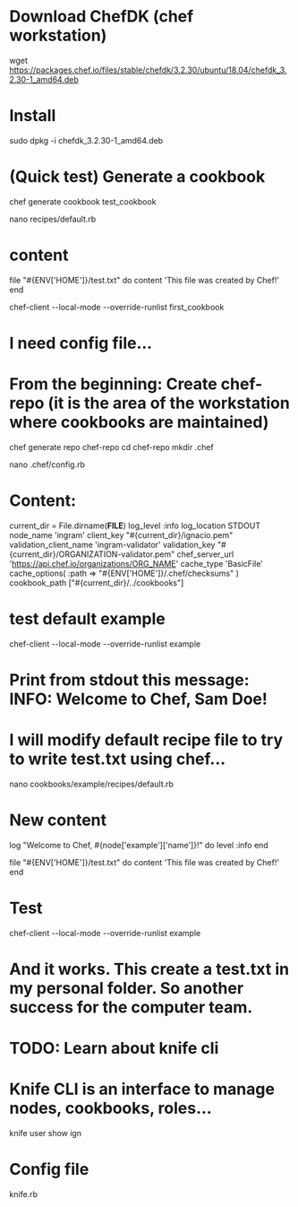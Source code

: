 # Download ChefDK (chef workstation)
wget https://packages.chef.io/files/stable/chefdk/3.2.30/ubuntu/18.04/chefdk_3.2.30-1_amd64.deb

# Install
sudo dpkg -i chefdk_3.2.30-1_amd64.deb

# (Quick test) Generate a cookbook
chef generate cookbook test_cookbook

nano recipes/default.rb

# content
file "#{ENV['HOME']}/test.txt" do
    content 'This file was created by Chef!'
end

chef-client --local-mode --override-runlist first_cookbook
# I need config file...

# From the beginning: Create chef-repo (it is the area of the workstation where cookbooks are maintained)

chef generate repo chef-repo
cd chef-repo
mkdir .chef

nano .chef/config.rb

# Content:
current_dir = File.dirname(__FILE__)
log_level                :info
log_location             STDOUT
node_name                'ingram'
client_key               "#{current_dir}/ignacio.pem"
validation_client_name   'ingram-validator'
validation_key           "#{current_dir}/ORGANIZATION-validator.pem"
chef_server_url          'https://api.chef.io/organizations/ORG_NAME'
cache_type               'BasicFile'
cache_options( :path => "#{ENV['HOME']}/.chef/checksums" )
cookbook_path            ["#{current_dir}/../cookbooks"]

# test default example
chef-client --local-mode --override-runlist example

# Print from stdout this message: INFO: Welcome to Chef, Sam Doe!

# I will modify default recipe file to try to write test.txt using chef...
nano cookbooks/example/recipes/default.rb

# New content
log "Welcome to Chef, #{node['example']['name']}!" do
  level :info
end

file "#{ENV['HOME']}/test.txt" do
    content 'This file was created by Chef!'
end

# Test
chef-client --local-mode --override-runlist example

# And it works. This create a test.txt in my personal folder. So another success for the computer team.



# TODO: Learn about knife cli

# Knife CLI is an interface to manage nodes, cookbooks, roles...
knife user show ign

# Config file
knife.rb 